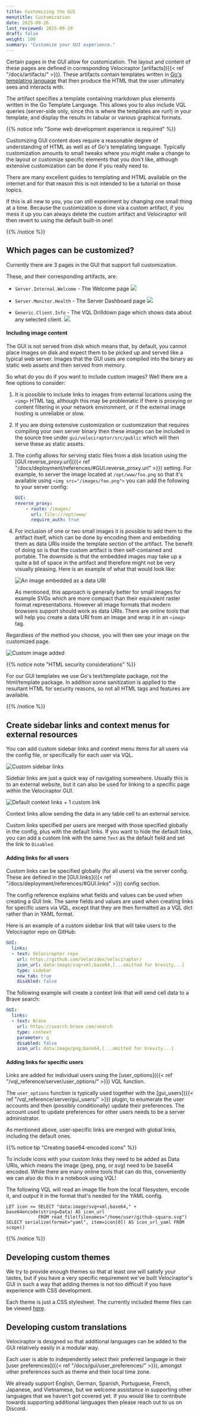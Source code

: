 ```yaml
---
title: Customizing the GUI
menutitle: Customization
date: 2025-09-26
last_reviewed: 2025-09-29
draft: false
weight: 100
summary: "Customize your GUI experience."
---
```


Certain pages in the GUI allow for customization. The layout and content of
these pages are defined in corresponding Velociraptor
[artifacts]({{< ref "/docs/artifacts/" >}}).
These artifacts contain templates written in
[Go's templating language](https://pkg.go.dev/text/template)
that then produce the HTML that the user ultimately sees and interacts with.

The artifact specifies a template containing markdown plus elements written in
the Go Template Language. This allows you to also include VQL queries
(server-side only, since this is where the templates are run!) in your template,
and display the results in tabular or various graphical formats.

{{% notice info "Some web development experience is required" %}}

Customizing GUI content does require a reasonable degree of understanding of
HTML as well as of Go's templating language. Typically customization amounts to
small tweaks where you might make a change to the layout or customize specific
elements that you don't like, although extensive customization can be done if
you really need to.

There are many excellent guides to templating and HTML available on the internet
and for that reason this is not intended to be a tutorial on those topics.

If this is all new to you, you can still experiment by changing one small thing
at a time. Because the customization is done via a custom artifact, if you mess
it up you can always delete the custom artifact and Velociraptor will then
revert to using the default built-in one!

{{% /notice %}}

## Which pages can be customized?

Currently there are 3 pages in the GUI that support full customization.

These, and their corresponding artifacts, are:

- `Server.Internal.Welcome` - The Welcome page
  ![](welcome.png)

- `Server.Monitor.Health` - The Server Dashboard page
  ![](dashboard.png)

- `Generic.Client.Info` - The VQL Drilldown page which shows data about any
  selected client.
  ![](vql_drilldown.png)

#### Including image content

The GUI is not served from disk which means that, by default, you cannot place
images on disk and expect them to be picked up and served like a typical web
server. Images that the GUI uses are compiled into the binary as static web
assets and then served from memory.

So what do you do if you want to include custom images? Well there are a few
options to consider:

1. It is possible to include links to images from external locations using the
   `<img>` HTML tag, although this may be problematic if there is proxying or
   content filtering in your network environment, or if the external image
   hosting is unreliable or slow.

2. If you are doing extensive customization or customization that requires
   compiling your own server binary then these images can be included in the
   source tree under `gui/velociraptor/src/public` which will then serve these
   as static assets.

3. The config allows for serving static files from a disk location using the
   [GUI.reverse_proxy.url]({{< ref "/docs/deployment/references/#GUI.reverse_proxy.url" >}})
   setting. For example, to server the image located at `/opt/www/foo.png` so
   that it's available using `<img src="/images/foo.png">` you can add the
   following to your server config:

   ```yaml
   GUI:
   reverse_proxy:
       - route: /images/
         url: file:///opt/www/
         require_auth: true
   ```

4. For inclusion of one or two small images it is possible to add them to
   the artifact itself, which can be done by encoding them and embedding them as
   data URIs inside the template section of the artifact. The benefit of doing
   so is that the custom artifact is then self-contained and portable. The
   downside is that the embedded images may take up a quite a bit of space in
   the artifact and therefore might not be very visually pleasing. Here is an
   example of what that would look like:

   ![An image embedded as a data URI](welcome2.png)

   As mentioned, this approach is generally better for small images for example
   SVGs which are more compact than their equivalent raster format
   representations. However all image formats that modern browsers support
   should work as data URIs. There are online tools that will help you create a
   data URI from an image and wrap it in an `<imag>` tag.

Regardless of the method you choose, you will then see your image on the
customized page.

![Custom image added](welcome3.png)


{{% notice note "HTML security considerations" %}}

For our GUI templates we use Go's text/template package, not the html/template
package. In addition some sanitization is applied to the resultant HTML for
security reasons, so not all HTML tags and features are available.

{{% /notice %}}

## Create sidebar links and context menus for external resources

You can add custom sidebar links and context menu items for all users via the
config file, or specifically for each user via VQL.

![Custom sidebar links](sidebar_links.png)

Sidebar links are just a quick way of navigating somewhere. Usually this is to
an external website, but it can also be used for linking to a specific page
within the Velociraptor GUI.

![Default context links + 1 custom link](context_links.png)

Context links allow sending the data in any table cell to an external service.

Custom links specified per users are merged with those specified globally in the
config, plus with the default links. If you want to hide the default links, you
can add a custom link with the same `Text` as the default field and set the link
to `Disabled`.

#### Adding links for all users

Custom links can be specified globally (for all users) via the server config.
These are defined in the
[GUI.links]({{< ref "/docs/deployment/references/#GUI.links" >}})
config section.

The config reference explains what fields and values can be used when creating a
GUI link. The same fields and values are used when creating links for specific
users via VQL, except that they are then formatted as a VQL dict rather than in
YAML format.

Here is an example of a custom sidebar link that will take users to the
Velociraptor repo on GitHub:

```yaml
GUI:
  links:
  - text: Velociraptor repo
    url: https://github.com/Velocidex/velociraptor/
    icon_url: data:image/svg+xml;base64,[...omitted for brevity...]
    type: sidebar
    new_tab: true
    disabled: false
```

The following example will create a context link that will send cell data to
a Brave search:

```yaml
GUI:
  links:
  - text: Brave
    url: https://search.brave.com/search
    type: context
    parameter: q
    disabled: false
    icon_url: data:image/png;base64,[...omitted for brevity...]
```

#### Adding links for specific users

Links are added for individual users using the
[user_options]({{< ref "/vql_reference/server/user_options/" >}}) VQL function.

The `user_options` function is typically used together with the
[gui_users]({{< ref "/vql_reference/server/gui_users/" >}}) plugin, to enumerate
the user accounts and then (possibly conditionally) update their preferences.
The account used to update preferences for other users needs to be a server
administrator.

As mentioned above, user-specific links are merged with global links, including
the default ones.

{{% notice tip "Creating base64-encoded icons" %}}

To include icons with your custom links they need to be added as Data URIs,
which means the image (jpeg, png, or svg) need to be base64 encoded. While there
are many online tools that can do this, conveniently we can also do this in a
notebook using VQL!

The following VQL will read an image file from the local filesystem, encode it,
and output it in the format that's needed for the YAML config.

```vql
LET icon <= SELECT "data:image/svg+xml;base64," + base64encode(string=Data) AS icon_url
            FROM read_file(filenames="/home/user/github-square.svg")
SELECT serialize(format="yaml", item=icon[0]) AS icon_url_yaml FROM scope()
```

{{% /notice %}}

## Developing custom themes

We try to provide enough themes so that at least one will satisfy your tastes,
but if you have a very specific requirement we've built Velociraptor's GUI in
such a way that adding themes is not too difficult if you have experience with
CSS development.

Each theme is just a CSS stylesheet. The currently included theme files can
be viewed
[here](https://github.com/Velocidex/velociraptor/tree/master/gui/velociraptor/src/themes.).

## Developing custom translations

Velociraptor is designed so that additional languages can be added to the GUI
relatively easily in a modular way.

Each user is able to independently select
their preferred language in their
[user preferences]({{< ref "/docs/gui/user_preferences/" >}}),
amongst other preferences such as theme and their local time zone.

We already support English, German, Spanish, Portuguese, French, Japanese, and
Vietnamese, but we welcome assistance in supporting other languages that we
haven't got covered yet. If you would like to contribute towards supporting
additional languages then please reach out to us on Discord.



